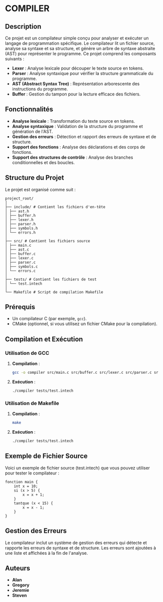 # COMPILER


## Description

Ce projet est un compilateur simple conçu pour analyser et exécuter un langage de programmation spécifique. Le compilateur lit un fichier source, analyse sa syntaxe et sa structure, et génère un arbre de syntaxe abstraite (AST) pour représenter le programme. Ce projet comprend les composants suivants :

- **Lexer** : Analyse lexicale pour découper le texte source en tokens.
- **Parser** : Analyse syntaxique pour vérifier la structure grammaticale du programme.
- **AST (Abstract Syntax Tree)** : Représentation arborescente des instructions du programme.
- **Buffer** : Gestion du tampon pour la lecture efficace des fichiers.


## Fonctionnalités

- **Analyse lexicale** : Transformation du texte source en tokens.
- **Analyse syntaxique** : Validation de la structure du programme et génération de l'AST.
- **Gestion des erreurs** : Détection et rapport des erreurs de syntaxe et de structure.
- **Support des fonctions** : Analyse des déclarations et des corps de fonctions.
- **Support des structures de contrôle** : Analyse des branches conditionnelles et des boucles.


## Structure du Projet

Le projet est organisé comme suit :

```
project_root/
│
├── include/ # Contient les fichiers d'en-tête
│ ├── ast.h
│ ├── buffer.h
│ ├── lexer.h
│ ├── parser.h
│ ├── symbols.h
│ └── errors.h
│
├── src/ # Contient les fichiers source
│ ├── main.c
│ ├── ast.c
│ ├── buffer.c
│ ├── lexer.c
│ ├── parser.c
│ ├── symbols.c
│ └── errors.c
│
├── tests/ # Contient les fichiers de test
│ └── test.intech
│
└── Makefile # Script de compilation Makefile
```

## Prérequis

- Un compilateur C (par exemple, `gcc`).
- CMake (optionnel, si vous utilisez un fichier CMake pour la compilation).


## Compilation et Exécution

### Utilisation de GCC

1. **Compilation** :
   ```sh
   gcc -o compiler src/main.c src/buffer.c src/lexer.c src/parser.c src/ast.c src/symbol.c src/errors.c -Iinclude

2. **Exécution** :
   ```sh
   ./compiler tests/test.intech

### Utilisation de Makefile

1. **Compilation** :
   ```sh
   make

2. **Exécution** :
   ```sh
   ./compiler tests/test.intech

## Exemple de Fichier Source

Voici un exemple de fichier source (test.intech) que vous pouvez utiliser pour tester le compilateur :

   ```plaintext
   fonction main {
       int x = 10;
       si (x > 5) {
           x = x + 1;
       }
       tantque (x < 15) {
           x = x - 1;
       }
   }
   ```


## Gestion des Erreurs

Le compilateur inclut un système de gestion des erreurs qui détecte et rapporte les erreurs de syntaxe et de structure. Les erreurs sont ajoutées à une liste et affichées à la fin de l'analyse.


## Auteurs

- **Alan**
- **Gregory**
- **Jeremie**
- **Steven**





